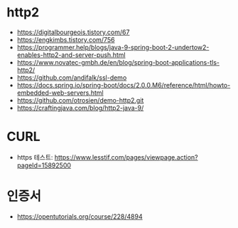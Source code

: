 http2
===
 - https://digitalbourgeois.tistory.com/67  
 - https://engkimbs.tistory.com/756  
 - https://programmer.help/blogs/java-9-spring-boot-2-undertow2-enables-http2-and-server-push.html  
 - https://www.novatec-gmbh.de/en/blog/spring-boot-applications-tls-http2/  
 - https://github.com/andifalk/ssl-demo  
 - https://docs.spring.io/spring-boot/docs/2.0.0.M6/reference/html/howto-embedded-web-servers.html  
 - https://github.com/otrosien/demo-http2.git 
 - https://craftingjava.com/blog/http2-java-9/
 
CURL
===  
 - https 테스트: https://www.lesstif.com/pages/viewpage.action?pageId=15892500  
 
 
인증서
===  
 - https://opentutorials.org/course/228/4894  
 
